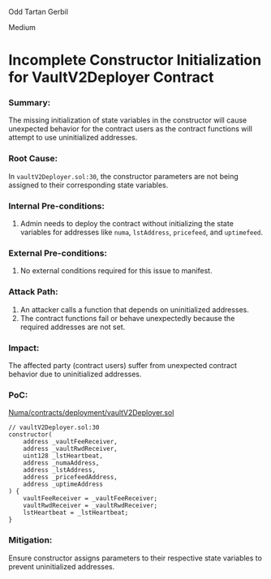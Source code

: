 Odd Tartan Gerbil

Medium

# Incomplete Constructor Initialization for VaultV2Deployer Contract

### **Summary**:  
The missing initialization of state variables in the constructor will cause unexpected behavior for the contract users as the contract functions will attempt to use uninitialized addresses.

### **Root Cause**:  
In `vaultV2Deployer.sol:30`, the constructor parameters are not being assigned to their corresponding state variables.

### **Internal Pre-conditions**:
1. Admin needs to deploy the contract without initializing the state variables for addresses like `numa`, `lstAddress`, `pricefeed`, and `uptimefeed`.

### **External Pre-conditions**:
1. No external conditions required for this issue to manifest.

### **Attack Path**:
1. An attacker calls a function that depends on uninitialized addresses.
2. The contract functions fail or behave unexpectedly because the required addresses are not set.

### **Impact**:  
The affected party (contract users) suffer from unexpected contract behavior due to uninitialized addresses.

### **PoC**:  
[Numa/contracts/deployment/vaultV2Deployer.sol](https://github.com/arpitverma123/2024-12-numa-audit/blob/974d328f5cbe6a76e78f7d63ec6f8835155743f6/Numa/contracts/deployment/vaultV2Deployer.sol#L38)
```solidity
// vaultV2Deployer.sol:30
constructor(
    address _vaultFeeReceiver,
    address _vaultRwdReceiver,
    uint128 _lstHeartbeat,
    address _numaAddress,
    address _lstAddress,
    address _pricefeedAddress,
    address _uptimeAddress
) {
    vaultFeeReceiver = _vaultFeeReceiver;
    vaultRwdReceiver = _vaultRwdReceiver;
    lstHeartbeat = _lstHeartbeat;
}
```

### **Mitigation**:
Ensure constructor assigns parameters to their respective state variables to prevent uninitialized addresses.